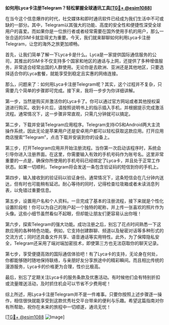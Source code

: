 **如何用Lyca卡注册Telegram？轻松掌握全球通讯工具[[TG💪+ @esim1088](https://t.me/s/esim1088)]**

在当今这个信息爆炸的时代，社交媒体和即时通讯软件已经成为我们生活中不可或缺的一部分。其中，Telegram以其强大的功能、高度的安全性和便捷性深受全球用户的喜爱。而如果你是一位旅行者或者经常需要在国外使用手机的用户，那么一张合适的SIM卡就显得尤为重要。今天，我们就来聊聊如何利用Lyca卡注册Telegram，让您的海外之旅更加顺畅。

首先，让我们简单了解一下Lyca卡是什么。Lyca是一家提供国际通信服务的公司，其推出的SIM卡不仅支持多个国家和地区的通话与上网，还提供了多种增值服务，非常适合经常出国的人群使用。无论你是去欧洲、亚洲还是其他地区，只要选择适合你的Lyca套餐，就能享受到稳定且实惠的网络连接。

那么，问题来了：如何用Lyca卡注册Telegram呢？其实，这个过程并不复杂，只需要几个简单的步骤即可完成。接下来，我将一步步为你详细讲解。

第一步，当然是购买并激活你的Lyca卡了。你可以通过官方网站或者其他授权渠道进行购买。收到卡片后，请按照说明书上的指示插入手机，并根据提示完成激活流程。通常情况下，这一步骤非常直观，只需几分钟就可以搞定。

第二步，下载并安装Telegram应用程序。Telegram支持iOS和Android两大主流操作系统，因此无论是苹果用户还是安卓用户都可以轻松获取这款应用。打开应用商店搜索“Telegram”，点击下载并安装到你的设备上。

第三步，打开Telegram应用并开始注册流程。当你第一次启动该程序时，系统会引导你进入注册界面。在这里，你需要输入有效的手机号码作为账号名。这里非常重要的一点是，确保你所使用的手机号码已经绑定了Lyca卡，并且处于正常工作状态。如果一切顺利，Telegram将会发送一条包含验证码的短信到你的手机上。

第四步，输入接收到的验证码以验证身份。通常情况下，这条短信会在几分钟内送达，但有时也可能稍有延迟。耐心等待的同时，记得检查垃圾箱或者未读消息列表，以免错过重要信息。

第五步，设置用户名和个人资料。一旦完成了基本的注册流程，接下来就是个性化设置阶段啦！你可以为自己的账户起一个独特的昵称，并上传一张喜欢的照片作为头像。这些小细节虽然看似不起眼，但却能让朋友们更容易认出你哦！

第六步，探索Telegram的强大功能。成功注册之后，别忘了花点时间熟悉一下这款应用的各种特色功能。例如，它支持创建群聊、频道以及秘密对话等多种形式的交流方式；同时还具备文件共享、语音通话等实用特性。此外，为了保障隐私安全，Telegram还采用了端对端加密技术，即使第三方也无法窃取你的聊天记录。

第七步，享受便捷高效的国际通信体验吧！有了Lyca卡的支持，无论身在何处，你都能够随时随地保持联络，与亲朋好友分享旅途中的精彩瞬间。而且相比传统的漫游服务，Lyca卡的价格更为合理，性价比极高。

最后，别忘了定期关注Lyca卡的服务条款及优惠活动。有时候他们会有特别折扣或流量赠送活动，及时抓住机会可以节省不少费用呢！

综上所述，用Lyca卡注册Telegram并不是一件难事。只要你按照上述步骤逐一操作，相信很快就能享受到这款优秀社交平台带来的便利与乐趣。希望这篇指南对你有所帮助，祝你在未来的旅程中一切顺遂，通讯无忧！

[[TG💪+ @esim1088](https://t.me/s/esim1088) ![Image](https://i.postimg.cc/4NQfJmqS/Snipaste-2025-05-13-00-14-12.png)]